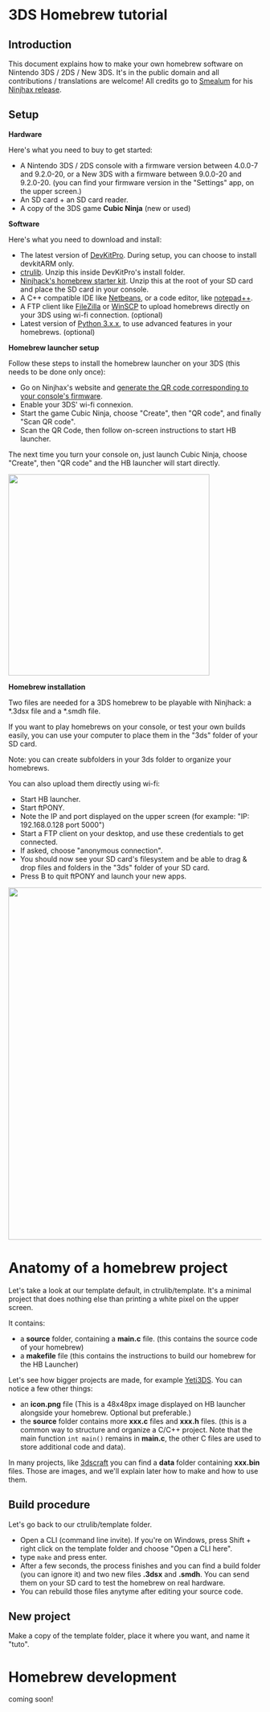 3DS Homebrew tutorial
=====================

Introduction
------------

This document explains how to make your own homebrew software on Nintendo 3DS / 2DS / New 3DS.
It's in the public domain and all contributions / translations are welcome!
All credits go to [Smealum](http://smealum.net) for his [Ninjhax release](http://smealum.net/ninjhax).

Setup
-----

**Hardware**

Here's what you need to buy to get started:
- A Nintendo 3DS / 2DS console with a firmware version between 4.0.0-7 and 9.2.0-20, or a New 3DS with a firmware between 9.0.0-20 and 9.2.0-20. (you can find your firmware version in the "Settings" app, on the upper screen.)
- An SD card + an SD card reader.
- A copy of the 3DS game **Cubic Ninja** (new or used)

**Software**

Here's what you need to download and install:
- The latest version of [DevKitPro](http://devkitpro.org). During setup, you can choose to install devkitARM only.
- [ctrulib](https://github.com/smealum/ctrulib/archive/master.zip). Unzip this inside DevKitPro's install folder.
- [Ninjhack's homebrew starter kit](http://smealum.net/ninjhax/dl/starter.zip). Unzip this at the root of your SD card and place the SD card in your console.
- A C++ compatible IDE like [Netbeans](https://netbeans.org/downloads), or a code editor, like [notepad++](http://notepad-plus-plus.org).
- A FTP client like [FileZilla](https://filezilla-project.org) or [WinSCP](http://winscp.net) to upload homebrews directly on your 3DS using wi-fi connection. (optional)
- Latest version of [Python 3.x.x](https://www.python.org), to use advanced features in your homebrews. (optional)

**Homebrew launcher setup**

Follow these steps to install the homebrew launcher on your 3DS (this needs to be done only once):
- Go on Ninjhax's website and [generate the QR code corresponding to your console's firmware](http://smealum.net/ninjhax/#qrcode).
- Enable your 3DS' wi-fi connexion.
- Start the game Cubic Ninja, choose "Create", then "QR code", and finally "Scan QR code". 
- Scan the QR Code, then follow on-screen instructions to start HB launcher.

The next time you turn your console on, just launch Cubic Ninja, choose "Create", then "QR code" and the HB launcher will start directly.

<img src="http://img.ctrlv.in/img/14/11/22/54709c512ae72.png" width=400>

**Homebrew installation**

Two files are needed for a 3DS homebrew to be playable with Ninjhack: a *.3dsx file and a *.smdh file.

If you want to play homebrews on your console, or test your own builds easily, you can use your computer to place them in the "3ds" folder of your SD card.

Note: you can create subfolders in your 3ds folder to organize your homebrews.

You can also upload them directly using wi-fi:
- Start HB launcher.
- Start ftPONY.
- Note the IP and port displayed on the upper screen (for example: "IP: 192.168.0.128 port 5000")
- Start a FTP client on your desktop, and use these credentials to get connected.
- If asked, choose "anonymous connection".
- You should now see your SD card's filesystem and be able to drag & drop files and folders in the "3ds" folder of your SD card.
- Press B to quit ftPONY and launch your new apps.

<img src="http://img.ctrlv.in/img/14/11/22/54709afe2f047.png" width=700>




Anatomy of a homebrew project
==

Let's take a look at our template default, in ctrulib/template. It's a minimal project that does nothing else than printing a white pixel on the upper screen.

It contains:
- a **source** folder, containing a **main.c** file. (this contains the source code of your homebrew)
- a **makefile** file (this contains the instructions to build our homebrew for the HB Launcher)

Let's see how bigger projects are made, for example [Yeti3DS](https://github.com/smealum/yeti3DS). You can notice a few other things:
- an **icon.png** file (This is a 48x48px image displayed on HB launcher alongside your homebrew. Optional but preferable.) 
- the **source** folder contains more **xxx.c** files and **xxx.h** files. (this is a common way to structure and organize a C/C++ project. Note that the main function ````int main()```` remains in **main.c**, the other C files are used to store additional code and data).

In many projects, like [3dscraft](https://github.com/smealum/3dscraft) you can find a **data** folder containing **xxx.bin** files. Those are images, and we'll explain later how to make and how to use them.

Build procedure
--

Let's go back to our ctrulib/template folder.
- Open a CLI (command line invite). If you're on Windows, press Shift + right click on the template folder and choose "Open a CLI here".
- type ````make```` and press enter.
- After a few seconds, the process finishes and you can find a build folder (you can ignore it) and two new files **.3dsx** and **.smdh**. You can send them on your SD card to test the homebrew on real hardware.
- You can rebuild those files anytyme after editing your source code.

New project
--

Make a copy of the template folder, place it where you want, and name it "tuto". 

Homebrew development
==

coming soon!
